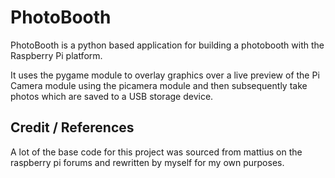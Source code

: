 # PhotoBooth
PhotoBooth is a python based application for building a photobooth with the Raspberry Pi platform.

It uses the pygame module to overlay graphics over a live preview of the Pi Camera module using the picamera module and then subsequently take photos which are saved to a USB storage device.

## Credit / References
A lot of the base code for this project was sourced from mattius on the raspberry pi forums and rewritten by myself for my own purposes.
